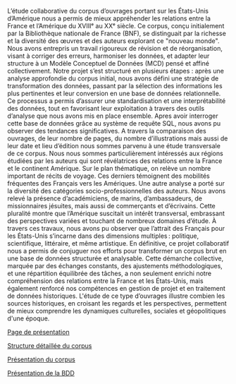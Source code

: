   L’étude collaborative du corpus d’ouvrages portant sur les États-Unis d’Amérique nous a permis de mieux appréhender les relations entre la France et l’Amérique du XVIIIᵉ au XXᵉ siècle. Ce corpus, conçu initialement par la Bibliothèque nationale de France (BNF), se distinguait par la richesse et la diversité des œuvres et des auteurs explorant ce "nouveau monde". Nous avons entrepris un travail rigoureux de révision et de réorganisation, visant à corriger des erreurs, harmoniser les données, et adapter leur structure à un Modèle Conceptuel de Données (MCD) pensé et affiné collectivement.
	Notre projet s’est structuré en plusieurs étapes : après une analyse approfondie du corpus initial, nous avons défini une stratégie de transformation des données, passant par la sélection des informations les plus pertinentes et leur conversion en une base de données relationnelle. Ce processus a permis d’assurer une standardisation et une interprétabilité des données, tout en favorisant leur exploitation à travers des outils d’analyse que nous avons mis en place ensemble.
	Apres avoir interroger cette base de données grâce au système de requête SQL, nous avons pu observer des tendances significatives. A travers la comparaison des ouvrages, de leur nombre de pages, du nombre d’illustrations mais aussi de leur date et lieu d’édition nous sommes parvenu à une étude transversale de ce corpus. Nous nous sommes particulièrement intéressés aux régions étudiées par les auteurs qui sont révélatrices des relations entre la France et le continent Amérique. Sur le plan thématique, on relève un nombre important de récits de voyage. Ces derniers témoignent des mobilités fréquentes des Français vers les Amériques. Une autre analyse a porté sur la diversité des catégories socio-professionnelles des auteurs. Nous avons relevé la présence d’académiciens, de marins, d’ambassadeurs, de missionnaires jésuites, mais aussi de commerçants et d’écrivains. Cette pluralité montre que l’Amérique suscitait un intérêt transversal, embrassant des perspectives variées et touchant de nombreux domaines d’étude. À travers ces travaux, nous avons pu observer que l’attrait des Français pour les États-Unis s’incarne dans des dimensions multiples : politique, scientifique, littéraire, et même artistique.
	En définitive, ce projet collaboratif nous a permis de conjuguer nos efforts pour transformer un corpus brut en une base de données structurée et analysable. Cette démarche collective, marquée par des échanges constants, des ajustements méthodologiques, et une répartition équilibrée des tâches, a non seulement enrichi notre compréhension des relations entre la France et les États-Unis, mais également renforcé nos compétences en gestion de projet et en traitement de données historiques. L'étude de ce type d’ouvrages illustre combien les sources historiques, en croisant les regards et les perspectives, permettent de mieux comprendre les dynamiques culturelles, sociales et géopolitiques d'une époque. 

[Page de présentation](/Présentation.md)

[Structure détaillée du corpus](https://github.com/GeoffroyZhang/L3_Amerique/blob/main/Analyses/Analyses.md)

[Présentation du corpus](https://github.com/GeoffroyZhang/L3_Amerique/blob/main/Corpus/Présentation_corpus.md)

[Présentation de la BDD](https://github.com/GeoffroyZhang/L3_Amerique/blob/main/BDD/Présentation_BDD.md)

